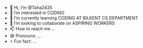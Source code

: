 - 👋 Hi, I’m @Taha2425
- 👀 I’m interested in CODING
- 🌱 I’m currently learning CODING AT BILKENT CS DEPARTMENT
- 💞️ I’m looking to collaborate on ASPIRING WORKERS
- 📫 How to reach me ...
- 😄 Pronouns: ...
- ⚡ Fun fact: ...

<!---
Taha2425/Taha2425 is a ✨ special ✨ repository because its `README.md` (this file) appears on your GitHub profile.
You can click the Preview link to take a look at your changes.
--->
